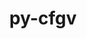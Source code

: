 ---
title: "py-cfgv"
layout: cache
categories: [package, develop-2024-05-26]
meta: {"versions": ["3.4.0"], "compilers": ["gcc@=11.1.0", "gcc@=11.4.0", "gcc@=9.4.0", "oneapi@=2024.0.0"], "oss": ["ubuntu20.04", "ubuntu22.04"], "platforms": ["linux"], "targets": ["neoverse_v1", "neoverse_v2", "ppc64le", "x86_64_v3"], "stacks": ["data-vis-sdk", "e4s", "e4s-neoverse-v2", "e4s-neoverse_v1", "e4s-oneapi", "e4s-power", "root"], "num_specs": 7, "num_specs_by_stack": {"root": 7, "e4s-power": 1, "data-vis-sdk": 1, "e4s-neoverse_v1": 1, "e4s-neoverse-v2": 1, "e4s": 2, "e4s-oneapi": 1}}
spec_details: [{"hash": "qydvednlg26pptr2cnhparib3w3f6svu", "compiler": "gcc@=9.4.0", "versions": ["3.4.0"], "os": "ubuntu20.04", "platform": "linux", "target": "ppc64le", "variants": ["build_system=python_pip"], "stacks": ["root", "e4s-power"], "size": "-", "tarball": "https://binaries.spack.io/develop-2024-05-26/build_cache/linux-ubuntu20.04-ppc64le/gcc-9.4.0/py-cfgv-3.4.0/linux-ubuntu20.04-ppc64le-gcc-9.4.0-py-cfgv-3.4.0-qydvednlg26pptr2cnhparib3w3f6svu.spack"}, {"hash": "w46x6mc7buv7rqxoo36hsimd555su5ng", "compiler": "gcc@=11.1.0", "versions": ["3.4.0"], "os": "ubuntu20.04", "platform": "linux", "target": "x86_64_v3", "variants": ["build_system=python_pip"], "stacks": ["data-vis-sdk", "root"], "size": "-", "tarball": "https://binaries.spack.io/develop-2024-05-26/build_cache/linux-ubuntu20.04-x86_64_v3/gcc-11.1.0/py-cfgv-3.4.0/linux-ubuntu20.04-x86_64_v3-gcc-11.1.0-py-cfgv-3.4.0-w46x6mc7buv7rqxoo36hsimd555su5ng.spack"}, {"hash": "z2cdcu5vp23ji62djfnpd745vrw4ndkr", "compiler": "gcc@=11.4.0", "versions": ["3.4.0"], "os": "ubuntu22.04", "platform": "linux", "target": "neoverse_v1", "variants": ["build_system=python_pip"], "stacks": ["root", "e4s-neoverse_v1"], "size": "-", "tarball": "https://binaries.spack.io/develop-2024-05-26/build_cache/linux-ubuntu22.04-neoverse_v1/gcc-11.4.0/py-cfgv-3.4.0/linux-ubuntu22.04-neoverse_v1-gcc-11.4.0-py-cfgv-3.4.0-z2cdcu5vp23ji62djfnpd745vrw4ndkr.spack"}, {"hash": "mlqmdlsdfmi3jpuyyhr5byfmgnqvfvh6", "compiler": "gcc@=11.4.0", "versions": ["3.4.0"], "os": "ubuntu22.04", "platform": "linux", "target": "neoverse_v2", "variants": ["build_system=python_pip"], "stacks": ["e4s-neoverse-v2", "root"], "size": "-", "tarball": "https://binaries.spack.io/develop-2024-05-26/build_cache/linux-ubuntu22.04-neoverse_v2/gcc-11.4.0/py-cfgv-3.4.0/linux-ubuntu22.04-neoverse_v2-gcc-11.4.0-py-cfgv-3.4.0-mlqmdlsdfmi3jpuyyhr5byfmgnqvfvh6.spack"}, {"hash": "z72sxmhvw7qdogbegbgks54eg6jesx6i", "compiler": "gcc@=11.4.0", "versions": ["3.4.0"], "os": "ubuntu22.04", "platform": "linux", "target": "x86_64_v3", "variants": ["build_system=python_pip"], "stacks": ["e4s", "root"], "size": "-", "tarball": "https://binaries.spack.io/develop-2024-05-26/build_cache/linux-ubuntu22.04-x86_64_v3/gcc-11.4.0/py-cfgv-3.4.0/linux-ubuntu22.04-x86_64_v3-gcc-11.4.0-py-cfgv-3.4.0-z72sxmhvw7qdogbegbgks54eg6jesx6i.spack"}, {"hash": "7rtjruezh3lsemvlemoexmvlu43mx77i", "compiler": "gcc@=11.4.0", "versions": ["3.4.0"], "os": "ubuntu22.04", "platform": "linux", "target": "x86_64_v3", "variants": ["build_system=python_pip"], "stacks": ["e4s", "root"], "size": "-", "tarball": "https://binaries.spack.io/develop-2024-05-26/build_cache/linux-ubuntu22.04-x86_64_v3/gcc-11.4.0/py-cfgv-3.4.0/linux-ubuntu22.04-x86_64_v3-gcc-11.4.0-py-cfgv-3.4.0-7rtjruezh3lsemvlemoexmvlu43mx77i.spack"}, {"hash": "ecldydsvzagq7obf5wte5hj3t67wyc3h", "compiler": "oneapi@=2024.0.0", "versions": ["3.4.0"], "os": "ubuntu22.04", "platform": "linux", "target": "x86_64_v3", "variants": ["build_system=python_pip"], "stacks": ["root", "e4s-oneapi"], "size": "-", "tarball": "https://binaries.spack.io/develop-2024-05-26/build_cache/linux-ubuntu22.04-x86_64_v3/oneapi-2024.0.0/py-cfgv-3.4.0/linux-ubuntu22.04-x86_64_v3-oneapi-2024.0.0-py-cfgv-3.4.0-ecldydsvzagq7obf5wte5hj3t67wyc3h.spack"}]
---